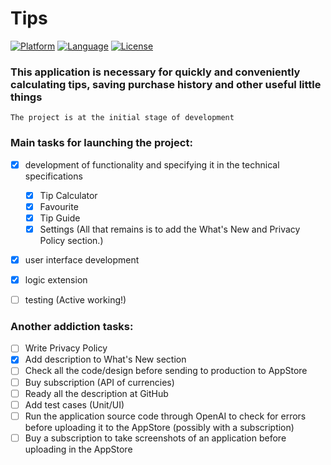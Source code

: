 # Tips

[![Platform](http://img.shields.io/badge/platform-iOS-blue.svg?style=flat)](https://developer.apple.com/iphone/index.action)
[![Language](http://img.shields.io/badge/language-Swift-brightgreen.svg?style=flat)](https://developer.apple.com/swift)
[![License](http://img.shields.io/badge/license-GPL-lightgrey.svg?style=flat)](https://www.gnu.org/licenses/gpl-3.0.html)

### This application is necessary for quickly and conveniently calculating tips, saving purchase history and other useful little things

`The project is at the initial stage of development`

### Main tasks for launching the project:
- [x] development of functionality and specifying it in the technical specifications

    - [x] Tip Calculator
    - [x] Favourite
    - [x] Tip Guide
    - [x] Settings (All that remains is to add the What's New and Privacy Policy section.)

- [x] user interface development
- [x] logic extension
- [ ] testing (Active working!)

### Another addiction tasks:
- [ ] Write Privacy Policy
- [x] Add description to What's New section
- [ ] Check all the code/design before sending to production to AppStore
- [ ] Buy subscription (API of currencies)
- [ ] Ready all the description at GitHub
- [ ] Add test cases (Unit/UI)
- [ ] Run the application source code through OpenAI to check for errors before uploading it to the AppStore (possibly with a subscription)
- [ ] Buy a subscription to take screenshots of an application before uploading in the AppStore
